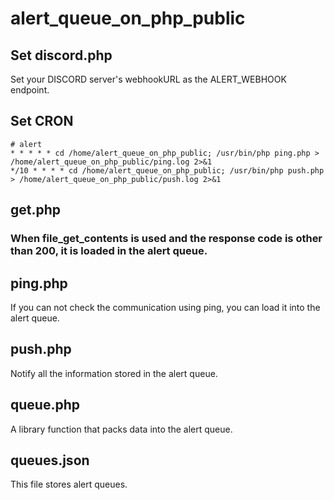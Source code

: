 # alert_queue_on_php_public

## Set discord.php

Set your DISCORD server's webhookURL as the ALERT_WEBHOOK endpoint.

## Set CRON
```
# alert
* * * * * cd /home/alert_queue_on_php_public; /usr/bin/php ping.php > /home/alert_queue_on_php_public/ping.log 2>&1
*/10 * * * * cd /home/alert_queue_on_php_public; /usr/bin/php push.php > /home/alert_queue_on_php_public/push.log 2>&1
```

## get.php
### When file_get_contents is used and the response code is other than 200, it is loaded in the alert queue.

## ping.php
If you can not check the communication using ping, you can load it into the alert queue.

## push.php
Notify all the information stored in the alert queue.

## queue.php
A library function that packs data into the alert queue.

## queues.json
This file stores alert queues.